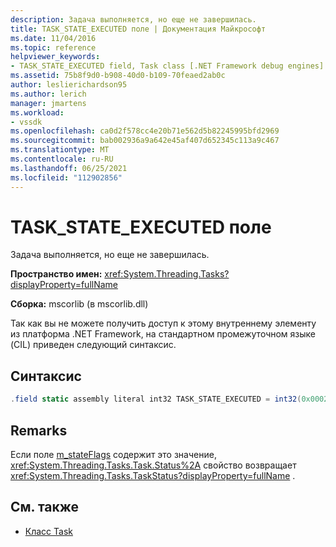 ```yaml
---
description: Задача выполняется, но еще не завершилась.
title: TASK_STATE_EXECUTED поле | Документация Майкрософт
ms.date: 11/04/2016
ms.topic: reference
helpviewer_keywords:
- TASK_STATE_EXECUTED field, Task class [.NET Framework debug engines]
ms.assetid: 75b8f9d0-b908-40d0-b109-70feaed2ab0c
author: leslierichardson95
ms.author: lerich
manager: jmartens
ms.workload:
- vssdk
ms.openlocfilehash: ca0d2f578cc4e20b71e562d5b82245995bfd2969
ms.sourcegitcommit: bab002936a9a642e45af407d652345c113a9c467
ms.translationtype: MT
ms.contentlocale: ru-RU
ms.lasthandoff: 06/25/2021
ms.locfileid: "112902856"
---
```

# <a name="task_state_executed-field"></a>TASK_STATE_EXECUTED поле
Задача выполняется, но еще не завершилась.

 **Пространство имен:** <xref:System.Threading.Tasks?displayProperty=fullName>

 **Сборка:** mscorlib (в mscorlib.dll)

 Так как вы не можете получить доступ к этому внутреннему элементу из платформа .NET Framework, на стандартном промежуточном языке (CIL) приведен следующий синтаксис.

## <a name="syntax"></a>Синтаксис

```csharp
.field static assembly literal int32 TASK_STATE_EXECUTED = int32(0x00020000)
```

## <a name="remarks"></a>Remarks
 Если поле [m_stateFlags](../../extensibility/debugger/m-stateflags-field.md) содержит это значение, <xref:System.Threading.Tasks.Task.Status%2A> свойство возвращает <xref:System.Threading.Tasks.TaskStatus?displayProperty=fullName> .

## <a name="see-also"></a>См. также
- [Класс Task](../../extensibility/debugger/task-class-internal-members.md)
